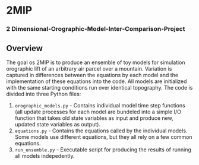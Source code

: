 # 2MIP
### 2 Dimensional-Orographic-Model-Inter-Comparison-Project

## Overview
The goal os 2MIP is to produce an ensemble of toy models for simulation orographic lift of an arbitrary air parcel over a mountain. Variation is captured in differences between the equations by each model and the implementation of these equations into the code. 
All models are initialized with the same starting conditions run over identical topography. The code is divided into three Python files: 
1. `orographic_models.py` - Contains individual model time step functions (all update processes for each model are bundeled into a simple I/O function that takes old state variables as input and produce new, updated state variables as output).
2. `equations.py` - Contains the equations called by the individual models. Some models use different equations, but they all rely on a few common equations.
3. `run_ensemble.py` - Executable script for producing the results of running all models indepedently.
